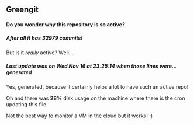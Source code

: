 ## Greengit

#### Do you wonder why this repository is so active?

##### After all it has 32979 commits!

But is it *really* active? Well...

##### Last update was on Wed Nov 16 at 23:25:14 when those lines were... generated

Yes, generated, because it certainly helps a lot to have such an active repo!

Oh and there was **28%** disk usage on the machine
where there is the cron updating this file.

Not the best way to monitor a VM in the cloud but it works! :)
